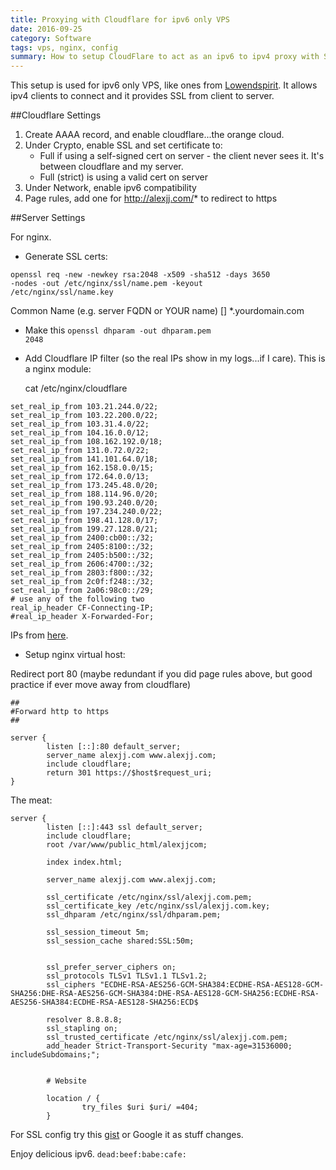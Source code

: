 ```yaml
---
title: Proxying with Cloudflare for ipv6 only VPS
date: 2016-09-25
category: Software
tags: vps, nginx, config
summary: How to setup CloudFlare to act as an ipv6 to ipv4 proxy with SSL
---
```

This setup is used for ipv6 only VPS, like ones from [Lowendspirit](http://lowendspirit.com/). It allows ipv4 clients to connect and it provides SSL from client to server.

##Cloudflare Settings

1. Create AAAA record, and enable cloudflare...the orange cloud.
2. Under Crypto, enable SSL and set certificate to:
   * Full if using a self-signed cert on server - the client never sees it. It's between cloudflare and my server.
   * Full (strict) is using a valid cert on server
3. Under Network, enable ipv6 compatibility
4. Page rules, add one for http://alexjj.com/* to redirect to https

##Server Settings

For nginx.

* Generate SSL certs:

<code>openssl req -new -newkey rsa:2048 -x509 -sha512 -days 3650 -nodes -out /etc/nginx/ssl/name.pem -keyout /etc/nginx/ssl/name.key</code>

Common Name (e.g. server FQDN or YOUR name) [] *.yourdomain.com

* Make this <code>openssl dhparam -out dhparam.pem 2048</code>
* Add Cloudflare IP filter (so the real IPs show in my logs...if I care). This is a nginx module:
    
    cat /etc/nginx/cloudflare

```nginx
set_real_ip_from 103.21.244.0/22;
set_real_ip_from 103.22.200.0/22;
set_real_ip_from 103.31.4.0/22;
set_real_ip_from 104.16.0.0/12;
set_real_ip_from 108.162.192.0/18;
set_real_ip_from 131.0.72.0/22;
set_real_ip_from 141.101.64.0/18;
set_real_ip_from 162.158.0.0/15;
set_real_ip_from 172.64.0.0/13;
set_real_ip_from 173.245.48.0/20;
set_real_ip_from 188.114.96.0/20;
set_real_ip_from 190.93.240.0/20;
set_real_ip_from 197.234.240.0/22;
set_real_ip_from 198.41.128.0/17;
set_real_ip_from 199.27.128.0/21;
set_real_ip_from 2400:cb00::/32;
set_real_ip_from 2405:8100::/32;
set_real_ip_from 2405:b500::/32;
set_real_ip_from 2606:4700::/32;
set_real_ip_from 2803:f800::/32;
set_real_ip_from 2c0f:f248::/32;
set_real_ip_from 2a06:98c0::/29;
# use any of the following two
real_ip_header CF-Connecting-IP;
#real_ip_header X-Forwarded-For;
```

IPs from [here](https://www.cloudflare.com/ips/).

* Setup nginx virtual host:

Redirect port 80 (maybe redundant if you did page rules above, but good practice if ever move away from cloudflare)

```nginx
##
#Forward http to https
##

server {
        listen [::]:80 default_server;
        server_name alexjj.com www.alexjj.com;
        include cloudflare;
        return 301 https://$host$request_uri;
}
```

The meat:

```nginx
server {
        listen [::]:443 ssl default_server;
        include cloudflare;
        root /var/www/public_html/alexjjcom;

        index index.html;

        server_name alexjj.com www.alexjj.com;

        ssl_certificate /etc/nginx/ssl/alexjj.com.pem;
        ssl_certificate_key /etc/nginx/ssl/alexjj.com.key;
        ssl_dhparam /etc/nginx/ssl/dhparam.pem;

        ssl_session_timeout 5m;
        ssl_session_cache shared:SSL:50m;


        ssl_prefer_server_ciphers on;
        ssl_protocols TLSv1 TLSv1.1 TLSv1.2;
        ssl_ciphers "ECDHE-RSA-AES256-GCM-SHA384:ECDHE-RSA-AES128-GCM-SHA256:DHE-RSA-AES256-GCM-SHA384:DHE-RSA-AES128-GCM-SHA256:ECDHE-RSA-AES256-SHA384:ECDHE-RSA-AES128-SHA256:ECD$
        
        resolver 8.8.8.8;
        ssl_stapling on;
        ssl_trusted_certificate /etc/nginx/ssl/alexjj.com.pem;
        add_header Strict-Transport-Security "max-age=31536000; includeSubdomains;";


        # Website

        location / {
                try_files $uri $uri/ =404;
        }
```

For SSL config try this [gist](https://gist.github.com/plentz/6737338) or Google it as stuff changes.

Enjoy delicious ipv6. <code>dead:beef:babe:cafe:</code>